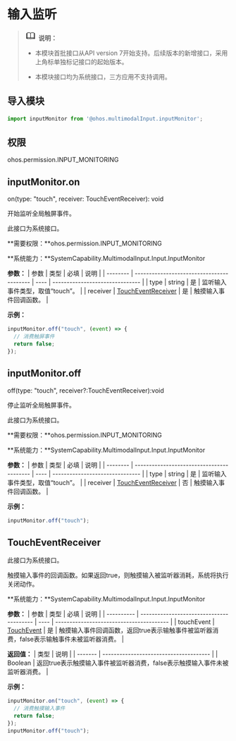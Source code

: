 # 输入监听


> ![icon-note.gif](public_sys-resources/icon-note.gif) **说明：**
> - 本模块首批接口从API version 7开始支持。后续版本的新增接口，采用上角标单独标记接口的起始版本。
>
> - 本模块接口均为系统接口，三方应用不支持调用。


## 导入模块


```js
import inputMonitor from '@ohos.multimodalInput.inputMonitor';
```


## 权限

ohos.permission.INPUT_MONITORING


## inputMonitor.on

on(type: "touch", receiver: TouchEventReceiver): void

开始监听全局触屏事件。

此接口为系统接口。

**需要权限：**ohos.permission.INPUT_MONITORING

**系统能力：**SystemCapability.MultimodalInput.Input.InputMonitor

  **参数：**
| 参数     | 类型                                      | 必填 | 说明                            |
| -------- | ----------------------------------------- | ---- | ------------------------------- |
| type     | string                                    | 是   | 监听输入事件类型，取值“touch”。 |
| receiver | [TouchEventReceiver](#toucheventreceiver) | 是   | 触摸输入事件回调函数。          |

  **示例：**

```js
inputMonitor.off("touch", (event) => {
  // 消费触屏事件
  return false;
});
```



## inputMonitor.off

off(type: "touch", receiver?:TouchEventReceiver):void

停止监听全局触屏事件。

此接口为系统接口。

**需要权限：**ohos.permission.INPUT_MONITORING

**系统能力：**SystemCapability.MultimodalInput.Input.InputMonitor

  **参数：**
| 参数     | 类型                                      | 必填 | 说明                            |
| -------- | ----------------------------------------- | ---- | ------------------------------- |
| type     | string                                    | 是   | 监听输入事件类型，取值“touch”。 |
| receiver | [TouchEventReceiver](#toucheventreceiver) | 否   | 触摸输入事件回调函数。          |

  **示例：**

```js
inputMonitor.off("touch");
```



## TouchEventReceiver

此接口为系统接口。

触摸输入事件的回调函数。如果返回true，则触摸输入被监听器消耗，系统将执行关闭动作。

**系统能力：**SystemCapability.MultimodalInput.Input.InputMonitor

  **参数：**
| 参数         | 类型                                       | 必填   | 说明                                       |
| ---------- | ---------------------------------------- | ---- | ---------------------------------------- |
| touchEvent | [TouchEvent](../arkui-js/js-components-common-events.md) | 是    | 触摸输入事件回调函数，返回true表示输触事件被监听器消费，false表示输触事件未被监听器消费。 |

  **返回值：**
| 类型    | 说明                                    |
| ------- | -------------------------------------- |
| Boolean | 返回true表示触摸输入事件被监听器消费，false表示触摸输入事件未被监听器消费。 |

  **示例：**

```js
inputMonitor.on("touch", (event) => {
  // 消费触摸输入事件
  return false;
});
inputMonitor.off("touch");
```
